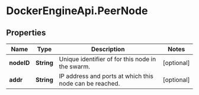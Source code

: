 # DockerEngineApi.PeerNode

## Properties
Name | Type | Description | Notes
------------ | ------------- | ------------- | -------------
**nodeID** | **String** | Unique identifier of for this node in the swarm. | [optional] 
**addr** | **String** | IP address and ports at which this node can be reached.  | [optional] 



